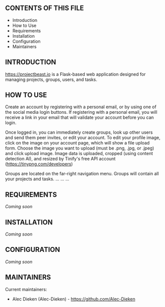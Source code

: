CONTENTS OF THIS FILE
---------------------

 * Introduction
 * How to Use
 * Requirements
 * Installation
 * Configuration
 * Maintainers
 
 
INTRODUCTION
------------

https://projectbeast.io is a Flask-based web application designed for managing projects, groups, users, and tasks.


HOW TO USE
----------

Create an account by registering with a personal email, or by using one of the social media login buttons. If registering with a personal email, you will receive a link in your email that will validate your account before you can login.

Once logged in, you can immediately create groups, look up other users and send them peer invites, or edit your account.
To edit your profile image, click on the image on your account page, which will show a file upload form. Choose the image you want to upload (must be .png, .jpg, or .jpeg) and click upload image. Image data is uploaded, cropped (using content detection AI), and resized by Tinify's free API account (https://tinypng.com/developers)

Groups are located on the far-right navigation menu. Groups will contain all your projects and tasks.
...
...
...


REQUIREMENTS
------------

*Coming soon*


INSTALLATION
------------
 
*Coming soon*


CONFIGURATION
-------------

*Coming soon*


MAINTAINERS
-----------

Current maintainers:
 * Alec Dieken (Alec-Dieken) - https://github.com/Alec-Dieken
